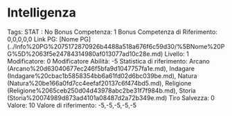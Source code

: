 # Intelligenza

Tags: STAT
: No
Bonus Competenza: 1
Bonus Competenza di Riferimento: 0,0,0,0,0
Link PG: [Nome PG] (../Info%20PG%2075172870926b4488a518a676f6c59d30/%5BNome%20PG%5D%2063f5e24784314980af013077ad10c28e.md)
Livello: 1
Modificatore: 0
Modificatore  Abilità: -5
Statistica di riferimento: Arcano (Arcano%20d63040677ec246f5bfa9d1047757fa1e.md), Indagare (Indagare%20cbac1b5858354bb6a61fd02d6bc039be.md), Natura (Natura%20be166a0fd7cc4eefaf20137c6f474bd5.md), Religione (Religione%2065ceb250d04d43978abc2be31f7f984b.md), Storia (Storia%20074989d873ad4101a08487d2a72b349e.md)
Tiro Salvezza: 0
Valore: 10
Valore di riferimento: -5,-5,-5,-5,-5